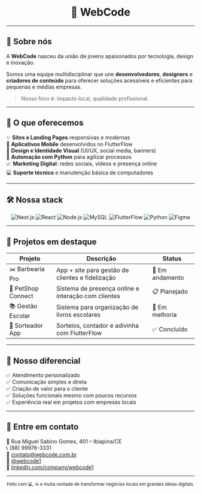 <h1 align="center">
  🚀 WebCode
</h1>


---

## 🧠 Sobre nós

A **WebCode** nasceu da união de jovens apaixonados por tecnologia, design e inovação.

Somos uma equipe multidisciplinar que une **desenvolvedores**, **designers** e **criadores de conteúdo** para oferecer soluções acessíveis e eficientes para pequenas e médias empresas.

> Nosso foco é: impacto local, qualidade profissional.

---

## 💼 O que oferecemos

✨ **Sites e Landing Pages** responsivas e modernas  
📱 **Aplicativos Mobile** desenvolvidos no FlutterFlow  
🎨 **Design e Identidade Visual** (UI/UX, social media, banners)  
🧠 **Automação com Python** para agilizar processos  
📈 **Marketing Digital**: redes sociais, vídeos e presença online  
💻 **Suporte técnico** e manutenção básica de computadores

---

## 🛠️ Nossa stack

<div align="center">

![Next.js](https://img.shields.io/badge/-Next.js-000?style=for-the-badge&logo=nextdotjs)
![React](https://img.shields.io/badge/-React-20232A?style=for-the-badge&logo=react)
![Node.js](https://img.shields.io/badge/-Node.js-339933?style=for-the-badge&logo=node.js)
![MySQL](https://img.shields.io/badge/-MySQL-00758F?style=for-the-badge&logo=mysql)
![FlutterFlow](https://img.shields.io/badge/-FlutterFlow-7A00F2?style=for-the-badge&logo=flutter)
![Python](https://img.shields.io/badge/-Python-3776AB?style=for-the-badge&logo=python)
![Figma](https://img.shields.io/badge/-Figma-F24E1E?style=for-the-badge&logo=figma)

</div>

---

## 📌 Projetos em destaque

| Projeto               | Descrição                                               | Status        |
|-----------------------|---------------------------------------------------------|---------------|
| ✂️ Barbearia Pro      | App + site para gestão de clientes e fidelização        | 🔄 Em andamento |
| 🐾 PetShop Connect    | Sistema de presença online e interação com clientes     | 📋 Planejado   |
| 📚 Gestão Escolar     | Sistema para organização de livros escolares            | 🔧 Em melhoria |
| 🎲 Sorteador App      | Sorteios, contador e adivinha com FlutterFlow           | ✅ Concluído   |

---

## 🧩 Nosso diferencial

✅ Atendimento personalizado  
✅ Comunicação simples e direta  
✅ Criação de valor para o cliente  
✅ Soluções funcionais mesmo com poucos recursos  
✅ Experiência real em projetos com empresas locais

---

## 🤝 Entre em contato

📍 Rua Miguel Sabino Gomes, 401 – Ibiapina/CE  
📞 (88) 99976-3331  
📧 contato@webcode.com.br  
📱 [@webcode1](https://instagram.com/webcode1)  
🔗 [linkedin.com/company/webcode1](https://linkedin.com/company/webcode1)

---

<div align="center">
  <sub>Feito com 💻, ☕ e muita vontade de transformar negócios locais em grandes ideias digitais.</sub>
</div>
